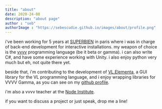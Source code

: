 ```yaml
---
title: "about"
date: 2020-24-08
description: "about page"
author : "seb"
authorImage : "https://sebescudie.github.io/images/about/profile.png"
---
```


i've  been working for 5 years at [SUPERBIEN](superbien.studio) in paris where i was in charge of back-end development for interactive installations. my weapon of choice is the [vvvv](vvvv.org) programming language (be it beta or gamma). i can also write C#, and have some experience working with Unity. i also enjoy python very much but eh, not quite there yet.

beside that, i'm contributing to the development of [VL.Elementa](https://github.com/vvvv-dottore/VL.Elementa/), a GUI library for the VL programming language, and i enjoy wrapping libraries for VVVV Gamma, as you can see on my [github profile](https://github.com/sebescudie).

i'm also a vvvv teacher at the [Node Institute](thenodeinstitute.org).

if you want to discuss a project or just speak, drop me a line!